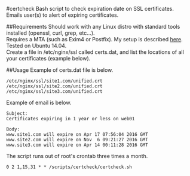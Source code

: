 #certcheck
Bash script to check expiration date on SSL certificates.  
Emails user(s) to alert of expiring certificates.

##Requirements
Should work with any Linux distro with standard tools installed (openssl, curl, grep, etc...).  
Requires a MTA (such as Exim4 or Postfix). My setup is described [here](https://loganmarchione.com/2015/03/digitalocean-lemp-wordpress/#Enable_email).  
Tested on Ubuntu 14.04.  
Create a file in /etc/nginx/ssl called certs.dat, and list the locations of all your certificates (example below).

##Usage
Example of certs.dat file is below.
```
/etc/nginx/ssl/site1.com/unified.crt
/etc/nginx/ssl/site2.com/unified.crt
/etc/nginx/ssl/site3.com/unified.crt
```

Example of email is below.
```
Subject:
Certificates expiring in 1 year or less on web01

Body:
www.site1.com will expire on Apr 17 07:56:04 2016 GMT
www.site2.com will expire on Nov  6 09:21:27 2016 GMT
www.site3.com will expire on Apr 14 00:11:28 2016 GMT
```

The script runs out of root's crontab three times a month.  

`0 2 1,15,31 * * /scripts/certcheck/certcheck.sh`
